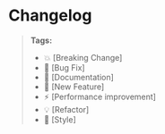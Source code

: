 # Changelog
> **Tags:**
> - :boom:       [Breaking Change]
> - :bug:        [Bug Fix]
> - :memo:       [Documentation]
> - :rocket:     [New Feature]
> - :zap:        [Performance improvement]
> - :bulb:       [Refactor]
> - :lipstick:   [Style]
